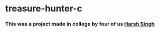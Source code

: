 # treasure-hunter-c

### This was a project made in college by four of us [Harsh Singh](https://github.com/AarnoStormborn)
